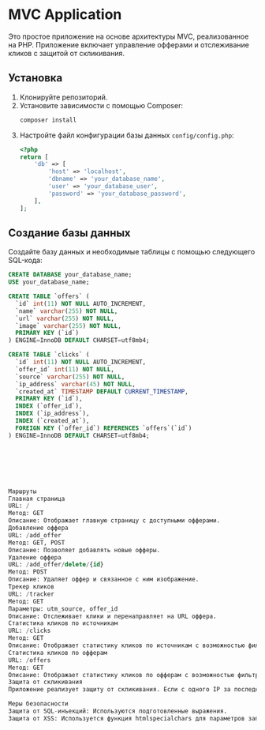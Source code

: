 # MVC Application

Это простое приложение на основе архитектуры MVC, реализованное на PHP. Приложение включает управление офферами и отслеживание кликов с защитой от скликивания.

## Установка

1. Клонируйте репозиторий.
2. Установите зависимости с помощью Composer:
    ```sh
    composer install
    ```
3. Настройте файл конфигурации базы данных `config/config.php`:
    ```php
    <?php
    return [
        'db' => [
            'host' => 'localhost',
            'dbname' => 'your_database_name',
            'user' => 'your_database_user',
            'password' => 'your_database_password',
        ],
    ];
    ```

## Создание базы данных

Создайте базу данных и необходимые таблицы с помощью следующего SQL-кода:

```sql
CREATE DATABASE your_database_name;
USE your_database_name;

CREATE TABLE `offers` (
  `id` int(11) NOT NULL AUTO_INCREMENT,
  `name` varchar(255) NOT NULL,
  `url` varchar(255) NOT NULL,
  `image` varchar(255) NOT NULL,
  PRIMARY KEY (`id`)
) ENGINE=InnoDB DEFAULT CHARSET=utf8mb4;

CREATE TABLE `clicks` (
  `id` int(11) NOT NULL AUTO_INCREMENT,
  `offer_id` int(11) NOT NULL,
  `source` varchar(255) NOT NULL,
  `ip_address` varchar(45) NOT NULL,
  `created_at` TIMESTAMP DEFAULT CURRENT_TIMESTAMP,
  PRIMARY KEY (`id`),
  INDEX (`offer_id`),
  INDEX (`ip_address`),
  INDEX (`created_at`),
  FOREIGN KEY (`offer_id`) REFERENCES `offers`(`id`)
) ENGINE=InnoDB DEFAULT CHARSET=utf8mb4;







Маршруты
Главная страница
URL: /
Метод: GET
Описание: Отображает главную страницу с доступными офферами.
Добавление оффера
URL: /add_offer
Метод: GET, POST
Описание: Позволяет добавлять новые офферы.
Удаление оффера
URL: /add_offer/delete/{id}
Метод: POST
Описание: Удаляет оффер и связанное с ним изображение.
Трекер кликов
URL: /tracker
Метод: GET
Параметры: utm_source, offer_id
Описание: Отслеживает клики и перенаправляет на URL оффера.
Статистика кликов по источникам
URL: /clicks
Метод: GET
Описание: Отображает статистику кликов по источникам с возможностью фильтрации по дате.
Статистика кликов по офферам
URL: /offers
Метод: GET
Описание: Отображает статистику кликов по офферам с возможностью фильтрации по дате.
Защита от скликивания
Приложение реализует защиту от скликивания. Если с одного IP за последние 24 часа было более 20 кликов, такие клики не сохраняются.

Меры безопасности
Защита от SQL-инъекций: Используются подготовленные выражения.
Защита от XSS: Используется функция htmlspecialchars для параметров запроса.